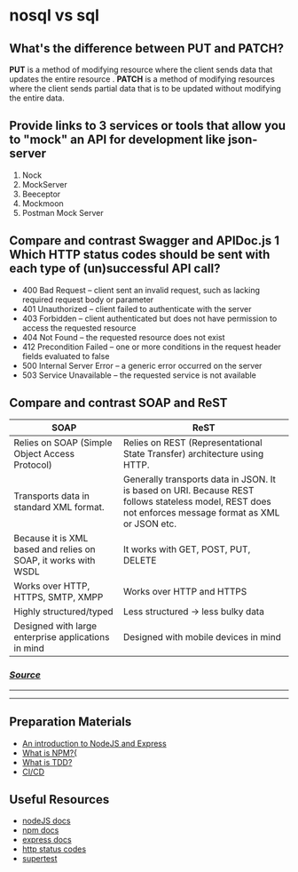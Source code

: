 # nosql vs sql #

## What's the difference between PUT and PATCH? ##
**PUT** is a method of modifying resource where the client sends data that updates the entire resource . 
**PATCH** is a method of modifying resources where the client sends partial data that is to be updated without modifying the entire data. 

## Provide links to 3 services or tools that allow you to "mock" an API for development like json-server ##
1. Nock
2. MockServer
3. Beeceptor
4. Mockmoon
5. Postman Mock Server

## Compare and contrast Swagger and APIDoc.js 1 Which HTTP status codes should be sent with each type of (un)successful API call? ##
- 400 Bad Request – client sent an invalid request, such as lacking required request body or parameter
- 401 Unauthorized – client failed to authenticate with the server
- 403 Forbidden – client authenticated but does not have permission to access the requested resource
- 404 Not Found – the requested resource does not exist
- 412 Precondition Failed – one or more conditions in the request header fields evaluated to false
- 500 Internal Server Error – a generic error occurred on the server
- 503 Service Unavailable – the requested service is not available

## Compare and contrast SOAP and ReST ##
| SOAP | ReST |
| ----------- | ----------- |
| Relies on SOAP (Simple Object Access Protocol) | Relies on REST (Representational State Transfer) architecture using HTTP. |
| Transports data in standard XML format. | Generally transports data in JSON. It is based on URI. Because REST follows stateless model, REST does not enforces message format as XML or JSON etc. |
| Because it is XML based and relies on SOAP, it works with WSDL | It works with GET, POST, PUT, DELETE |
| Works over HTTP, HTTPS, SMTP, XMPP | Works over HTTP and HTTPS |
| Highly structured/typed | Less structured -> less bulky data |
| Designed with large enterprise applications in mind | Designed with mobile devices in mind |


### *[Source](https://www.geeksforgeeks.org/difference-between-rest-api-and-soap-api/)*  ###

<hr>
<hr>

## Preparation Materials ## 
- [An introduction to NodeJS and Express](https://developer.mozilla.org/en-US/docs/Learn/Server-side/Express_Nodejs/Introduction)
- [What is NPM?{](https://docs.npmjs.com/getting-started/what-is-npm)
- [What is TDD?](https://www.agilealliance.org/glossary/tdd/)
- [CI/CD](https://www.youtube.com/watch?v=xSv_m3KhUO8)

## Useful Resources ##
- [nodeJS docs](https://nodejs.org/en/docs/)
- [npm docs](https://docs.npmjs.com/)
- [express docs](https://expressjs.com/en/4x/api.html)
- [http status codes](https://www.restapitutorial.com/httpstatuscodes.html)
- [supertest](https://github.com/visionmedia/supertest)
